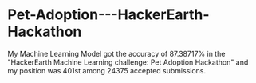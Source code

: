 # Pet-Adoption---HackerEarth-Hackathon

My Machine Learning Model got the accuracy of 87.38717% in the "HackerEarth Machine Learning challenge: Pet Adoption Hackathon" and my position was 401st among 24375 accepted submissions.

